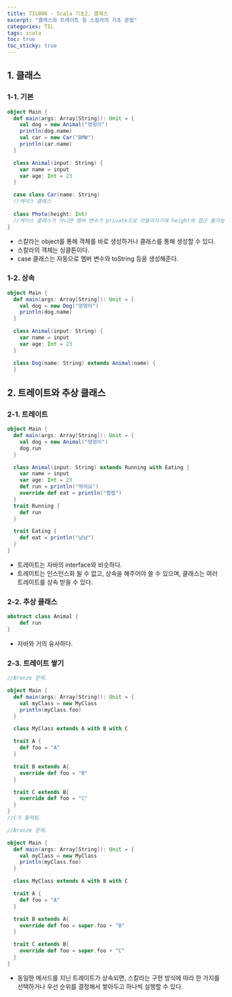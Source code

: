 ```yaml
---
title: TIL006 - Scala 기초2, 클래스
excerpt: "클래스와 트레이트 등 스칼라의 기초 문법"
categories: TIL
tags: scala
toc: true
toc_sticky: true
---
```


## 1. 클래스

### 1-1. 기본

```scala
object Main {
  def main(args: Array[String]): Unit = {
    val dog = new Animal("멍멍이")
    println(dog.name)
    val car = new Car("BMW")
    println(car.name)
  }

  class Animal(input: String) {
    var name = input
    var age: Int = 23
  }

  case class Car(name: String)
  //케이스 클래스
    
  class Photo(height: Int)
  //케이스 클래스가 아니면 멤버 변수가 private으로 만들어지기에 height에 접근 불가능.
}
```

- 스칼라는 object를 통해 객체를 바로 생성하거나 클래스를 통해 생성할 수 있다.
- 스칼라의 객체는 싱클톤이다.
- case 클래스는 자동으로 멤버 변수와 toString 등을 생성해준다.

### 1-2. 상속

```scala
object Main {
  def main(args: Array[String]): Unit = {
    val dog = new Dog("멍멍이")
    println(dog.name)
  }

  class Animal(input: String) {
    var name = input
    var age: Int = 23
  }

  class Dog(name: String) extends Animal(name) {
  }
```

## 2. 트레이트와 추상 클래스

### 2-1. 트레이트

```scala
object Main {
  def main(args: Array[String]): Unit = {
    val dog = new Animal("멍멍이")
    dog.run
  }

  class Animal(input: String) extends Running with Eating {
    var name = input
    var age: Int = 23
    def run = println("뛰어요")
    override def eat = println("쩝쩝")
  }
  trait Running {
    def run
  }

  trait Eating {
    def eat = println("냠냠")
  }
}
```

- 트레이트는 자바의 interface와 비슷하다.
- 트레이트는 인스턴스화 될 수 없고, 상속을 해주어야 쓸 수 있으며, 클래스는 여러 트레이트를 상속 받을 수 있다.

### 2-2. 추상 클래스

```scala
abstract class Animal {
    def run
}
```

- 자바와 거의 유사하다.

### 2-3. 트레이트 쌓기

```scala
//Bronze 문제.

object Main {
  def main(args: Array[String]): Unit = {
    val myClass = new MyClass
    println(myClass.foo)
  }

  class MyClass extends A with B with C

  trait A {
    def foo = "A"
  }

  trait B extends A{
    override def foo = "B"
  }

  trait C extends B{
    override def foo = "C"
  }
}
//C가 출력됨.
```

```scala
//Bronze 문제.

object Main {
  def main(args: Array[String]): Unit = {
    val myClass = new MyClass
    println(myClass.foo)
  }

  class MyClass extends A with B with C

  trait A {
    def foo = "A"
  }

  trait B extends A{
    override def foo = super.foo + "B"
  }

  trait C extends B{
    override def foo = super.foo + "C"
  }
}
```

- 동일한 메서드를 지닌 트레이트가 상속되면, 스칼라는 구현 방식에 따라 한 가지를 선택하거나 우선 순위를 결정해서 쌓아두고 하나씩 실행할 수 있다.

